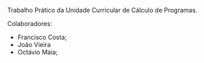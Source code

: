 Trabalho Prático da Unidade Curricular de Cálculo de Programas.

Colaboradores:

 - Francisco Costa;
 - João Vieira
 - Octávio Maia;
